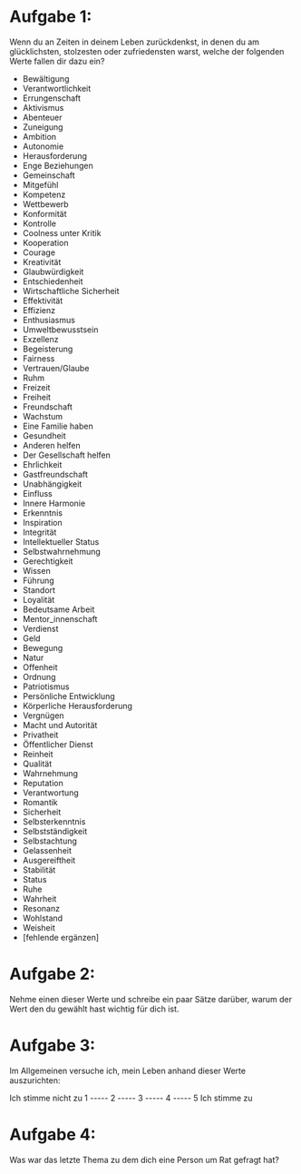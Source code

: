 Aufgabe 1:
==========

Wenn du an Zeiten in deinem Leben zurückdenkst, in denen du am 
glücklichsten, stolzesten oder zufriedensten warst, welche der 
folgenden Werte fallen dir dazu ein?

* Bewältigung
* Verantwortlichkeit
* Errungenschaft
* Aktivismus
* Abenteuer
* Zuneigung
* Ambition
* Autonomie
* Herausforderung
* Enge Beziehungen
* Gemeinschaft
* Mitgefühl
* Kompetenz
* Wettbewerb
* Konformität
* Kontrolle
* Coolness unter Kritik
* Kooperation
* Courage
* Kreativität
* Glaubwürdigkeit
* Entschiedenheit
* Wirtschaftliche Sicherheit
* Effektivität
* Effizienz
* Enthusiasmus
* Umweltbewusstsein
* Exzellenz
* Begeisterung
* Fairness
* Vertrauen/Glaube
* Ruhm
* Freizeit
* Freiheit
* Freundschaft
* Wachstum
* Eine Familie haben
* Gesundheit
* Anderen helfen
* Der Gesellschaft helfen
* Ehrlichkeit
* Gastfreundschaft
* Unabhängigkeit
* Einfluss
* Innere Harmonie
* Erkenntnis
* Inspiration
* Integrität
* Intellektueller Status
* Selbstwahrnehmung
* Gerechtigkeit
* Wissen
* Führung
* Standort
* Loyalität
* Bedeutsame Arbeit
* Mentor_innenschaft
* Verdienst
* Geld
* Bewegung
* Natur
* Offenheit
* Ordnung
* Patriotismus
* Persönliche Entwicklung
* Körperliche Herausforderung
* Vergnügen
* Macht und Autorität
* Privatheit
* Öffentlicher Dienst
* Reinheit
* Qualität
* Wahrnehmung
* Reputation
* Verantwortung
* Romantik
* Sicherheit
* Selbsterkenntnis
* Selbstständigkeit
* Selbstachtung
* Gelassenheit
* Ausgereiftheit
* Stabilität
* Status
* Ruhe
* Wahrheit
* Resonanz
* Wohlstand
* Weisheit
* [fehlende ergänzen]




Aufgabe 2:
=========

Nehme einen dieser Werte und schreibe ein paar Sätze darüber, 
warum der Wert den du gewählt hast wichtig für dich ist.













Aufgabe 3:
=========

Im Allgemeinen versuche ich, mein Leben anhand dieser Werte auszurichten:

Ich stimme nicht zu 1 ----- 2 ----- 3 ----- 4 ----- 5 Ich stimme zu



Aufgabe 4:
=========

Was war das letzte Thema zu dem dich eine Person um Rat gefragt hat?
